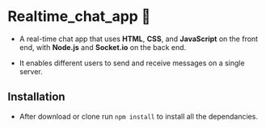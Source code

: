 # Realtime_chat_app :speech_balloon:

- A real-time chat app that uses **HTML**, **CSS**, and **JavaScript** on the front end, with **Node.js** and
**Socket.io** on the back end.

- It enables different users to send and receive messages on a single server.

## Installation

- After download or clone run `npm install` to install all the dependancies.
